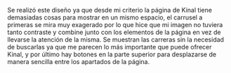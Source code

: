 Se realizó este diseño ya que desde mi criterio la página de Kinal tiene demasiadas cosas para mostrar
en un mismo espacio, el carrusel a primeras se mira muy exagerado por lo que hice que mi imagen no tuviera
tanto contraste y combine junto con los elementos de la página en vez de llevarse la atención de la misma.
Se muestran las carreras sin la necesidad de buscarlas ya que me parecen lo más importante que puede ofrecer
Kinal, y por último hay botones en la parte superior para desplazarse de manera sencilla entre los apartados de la página.
